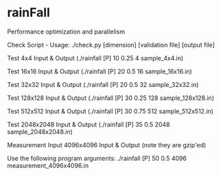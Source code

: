 # rainFall
Performance optimization and parallelism  


Check Script - Usage: ./check.py [dimension] [validation file] [output file]

Test 4x4 Input & Output (./rainfall [P] 10 0.25 4 sample_4x4.in)

Test 16x16 Input & Output (./rainfall [P] 20 0.5 16 sample_16x16.in)

Test 32x32 Input & Output (./rainfall [P] 20 0.5 32 sample_32x32.in)

Test 128x128 Input & Output (./rainfall [P] 30 0.25 128 sample_128x128.in)

Test 512x512 Input & Output (./rainfall [P] 30 0.75 512 sample_512x512.in)

Test 2048x2048 Input & Output (./rainfall [P] 35 0.5 2048 sample_2048x2048.in)

Measurement Input 4096x4096 Input & Output (note they are gzip'ed) 

Use the following program arguments: ./rainfall [P] 50 0.5 4096 measurement_4096x4096.in

